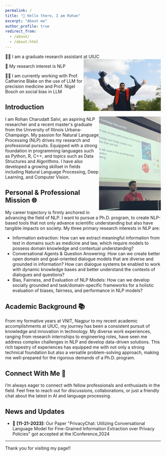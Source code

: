 ```yaml
---
permalink: /
title: "👋 Hello there, I am Rohan"
excerpt: "About me"
author_profile: true
redirect_from: 
  - /about/
  - /about.html
---
```


🧑‍💻 I am a graduate research assistant at UIUC 
<img src="/images/uiuc_image.jpg" alt="UIUC Convocation" style=" float: right; width: 250px;"/>

🔬 My research interest is NLP

👩‍🏫 I am currently working with Prof. Catherine Blake on the use of LLM for precision medicine and Prof. Nigel Bosch on social bias in LLM

## Introduction
<img src="/images/ncsa_talk.jpg" alt="Giving Talk NCSA student Conference" style=" float: right; width: 200px;"/>
I am Rohan Charudatt Salvi, an aspiring NLP researcher and a recent master's graduate from the University of Illinois Urbana-Champaign. My passion for Natural Language Processing (NLP) drives my research and professional pursuits. 
Equipped with a strong foundation in programming languages such as Python, R, C++, and topics such as Data Structures and Algorithms. I have also developed a growing skillset in fields including Natural Language Processing, Deep Learning, and Computer Vision.


## Personal & Professional Mission 🌐

My career trajectory is firmly anchored in advancing the field of NLP. I want to pursue a Ph.D. program, to create NLP-based tools that not only advance scientific understanding but also have tangible impacts on society. My three primary research interests in NLP are:

- Information extraction: How can we extract meaningful information from text in domains such as medicine and law, which require models to possess domain knowledge and contextual understanding?
- Conversational Agents & Question Answering: How can we create better open domain and goal-oriented dialogue models that are diverse and grounded in information? How can dialogue systems be enabled to work with dynamic knowledge bases and better understand the contexts of dialogues and questions?
- Bias, Fairness, and Evaluation of NLP Models: How can we develop socially grounded and task/domain-specific frameworks for a holistic evaluation of biases, fairness, and performance in NLP models?

## Academic Background 📚
From my formative years at VNIT, Nagpur to my recent academic accomplishments at UIUC, my journey has been a consistent pursuit of knowledge and innovation in technology. My diverse work experiences, ranging from research internships to engineering roles, have seen me address complex challenges in NLP and develop data-driven solutions. This rich tapestry of experiences has equipped me with not only a strong technical foundation but also a versatile problem-solving approach, making me well-prepared for the rigorous demands of a Ph.D. program. 


## Connect With Me 🤝
I’m always eager to connect with fellow professionals and enthusiasts in the field. Feel free to reach out for discussions, collaborations, or just a friendly chat about the latest in AI and language processing.

## News and Updates

- 🎉 **[11-21-2023]:** Our Paper "PrivacyChat: Utilizing Conversational Language Model for Fine-Grained Information Extraction over Privacy Policies" got accepted at the IConference,2024

---

Thank you for visiting my page!!


